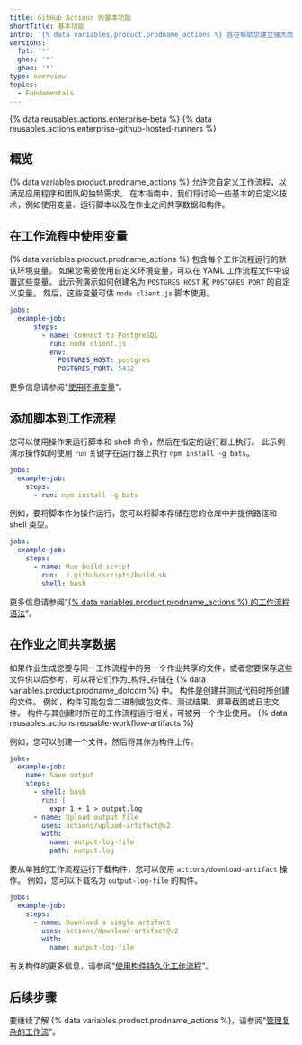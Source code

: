 ```yaml
---
title: GitHub Actions 的基本功能
shortTitle: 基本功能
intro: '{% data variables.product.prodname_actions %} 旨在帮助您建立强大而动态的自动化。 本指南说明如何创建包括环境变量、定制化脚本等的 {% data variables.product.prodname_actions %} 工作流程。'
versions:
  fpt: '*'
  ghes: '*'
  ghae: '*'
type: overview
topics:
  - Fundamentals
---
```


{% data reusables.actions.enterprise-beta %}
{% data reusables.actions.enterprise-github-hosted-runners %}

## 概览

{% data variables.product.prodname_actions %} 允许您自定义工作流程，以满足应用程序和团队的独特需求。 在本指南中，我们将讨论一些基本的自定义技术，例如使用变量、运行脚本以及在作业之间共享数据和构件。

## 在工作流程中使用变量

{% data variables.product.prodname_actions %} 包含每个工作流程运行的默认环境变量。 如果您需要使用自定义环境变量，可以在 YAML 工作流程文件中设置这些变量。 此示例演示如何创建名为 `POSTGRES_HOST` 和 `POSTGRES_PORT` 的自定义变量。 然后，这些变量可供 `node client.js` 脚本使用。

```yaml
jobs:
  example-job:
      steps:
        - name: Connect to PostgreSQL
          run: node client.js
          env:
            POSTGRES_HOST: postgres
            POSTGRES_PORT: 5432
```

更多信息请参阅“[使用环境变量](/actions/configuring-and-managing-workflows/using-environment-variables)”。

## 添加脚本到工作流程

您可以使用操作来运行脚本和 shell 命令，然后在指定的运行器上执行。 此示例演示操作如何使用 `run` 关键字在运行器上执行 `npm install -g bats`。

```yaml
jobs:
  example-job:
    steps:
      - run: npm install -g bats
```

例如，要将脚本作为操作运行，您可以将脚本存储在您的仓库中并提供路径和 shell 类型。

```yaml
jobs:
  example-job:
    steps:
      - name: Run build script
        run: ./.github/scripts/build.sh
        shell: bash
```

更多信息请参阅“[{% data variables.product.prodname_actions %} 的工作流程语法](/actions/reference/workflow-syntax-for-github-actions#jobsjob_idstepsrun)”。

## 在作业之间共享数据

如果作业生成您要与同一工作流程中的另一个作业共享的文件，或者您要保存这些文件供以后参考，可以将它们作为_构件_存储在 {% data variables.product.prodname_dotcom %} 中。 构件是创建并测试代码时所创建的文件。 例如，构件可能包含二进制或包文件、测试结果、屏幕截图或日志文件。 构件与其创建时所在的工作流程运行相关，可被另一个作业使用。 {% data reusables.actions.reusable-workflow-artifacts %}

例如，您可以创建一个文件，然后将其作为构件上传。

```yaml
jobs:
  example-job:
    name: Save output
    steps:
      - shell: bash
        run: |
          expr 1 + 1 > output.log
      - name: Upload output file
        uses: actions/upload-artifact@v2
        with:
          name: output-log-file
          path: output.log
```

要从单独的工作流程运行下载构件，您可以使用 `actions/download-artifact` 操作。 例如，您可以下载名为 `output-log-file` 的构件。

```yaml
jobs:
  example-job:
    steps:
      - name: Download a single artifact
        uses: actions/download-artifact@v2
        with:
          name: output-log-file
```

有关构件的更多信息，请参阅“[使用构件持久化工作流程](/actions/configuring-and-managing-workflows/persisting-workflow-data-using-artifacts)”。

## 后续步骤

要继续了解 {% data variables.product.prodname_actions %}，请参阅“[管理复杂的工作流](/actions/learn-github-actions/managing-complex-workflows)”。
